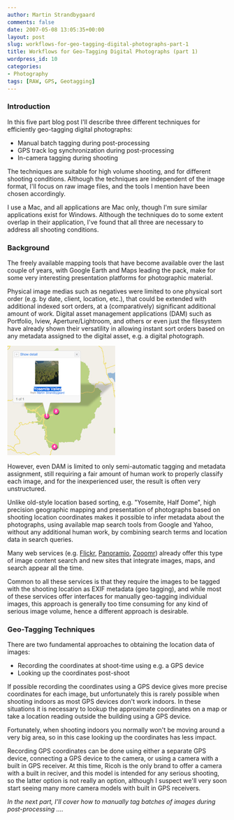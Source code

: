 ```yaml
---
author: Martin Strandbygaard
comments: false
date: 2007-05-08 13:05:35+00:00
layout: post
slug: workflows-for-geo-tagging-digital-photographs-part-1
title: Workflows for Geo-Tagging Digital Photographs (part 1)
wordpress_id: 10
categories:
- Photography
tags: [RAW, GPS, Geotagging]
---
```


### Introduction

In this five part blog post I'll describe three different techniques for efficiently geo-tagging digital photographs:

  * Manual batch tagging during post-processing
  * GPS track log synchronization during post-processing
  * In-camera tagging during shooting

The techniques are suitable for high volume shooting, and for different shooting conditions. Although the techniques are independent of the image format, I'll focus on raw image files, and the tools I mention have been chosen accordingly. 

I use a Mac, and all applications are Mac only, though I'm sure similar applications exist for Windows. Although the techniques do to some extent overlap in their application, I've found that all three are necessary to address all shooting conditions.

### Background

The freely available mapping tools that have become available over the last couple of years, with Google Earth and Maps leading the pack, make for some very interesting presentation platforms for photographic material.

Physical image medias such as negatives were limited to one physical sort order (e.g. by date, client, location, etc.), that could be extended with additional indexed sort orders, at a (comparatively) significant additional amount of work. Digital asset management applications (DAM) such as Portfolio, Iview, Aperture/Lightroom, and others or even just the filesystem have already shown their versatility in allowing instant sort orders based on any metadata assigned to the digital asset, e.g. a digital photograph.

![](/images/2007-05-08-workflows-for-geo-tagging-digital-photographs-part-1/picture-1-4-1.jpg)

However, even DAM is limited to only semi-automatic tagging and metadata assignment, still requiring a fair amount of human work to properly classify each image, and for the inexperienced user, the result is often very unstructured.

Unlike old-style location based sorting, e.g. "Yosemite, Half Dome", high precision geographic mapping and presentation of photographs based on shooting location coordinates makes it possible to infer metadata about the photographs, using available map search tools from Google and Yahoo, without any additional human work, by combining search terms and location data in search queries.

Many web services (e.g. [Flickr](http://www.flickr.com/), [Panoramio](http://www.panoramio.com/), [Zooomr](http://www.zooomr.com/)) already offer this type of image content search and new sites that integrate images, maps, and search appear all the time.

Common to all these services is that they require the images to be tagged with the shooting location as EXIF metadata (geo tagging), and while most of these services offer interfaces for manually geo-tagging individual images, this approach is generally too time consuming for any kind of serious image volume, hence a different approach is desirable.

### Geo-Tagging Techniques

There are two fundamental approaches to obtaining the location data of images:

  * Recording the coordinates at shoot-time using e.g. a GPS device	
  * Looking up the coordinates post-shoot

If possible recording the coordinates using a GPS device gives more precise coordinates for each image, but unfortunately this is rarely possible when shooting indoors as most GPS devices don't work indoors. In these situations it is necessary to lookup the approximate coordinates on a map or take a location reading outside the building using a GPS device.

Fortunately, when shooting indoors you normally won't be moving around a very big area, so in this case looking up the coordinates has less impact.

Recording GPS coordinates can be done using either a separate GPS device, connecting a GPS device to the camera, or using a camera with a built in GPS receiver. At this time, Ricoh is the only brand to offer a camera with a built in reciver, and this model is intended for any serious shooting, so the latter option is not really an option, although I suspect we'll very soon start seeing many more camera models with built in GPS receivers.

_In the next part, I'll cover how to manually tag batches of images during post-processing ...._



